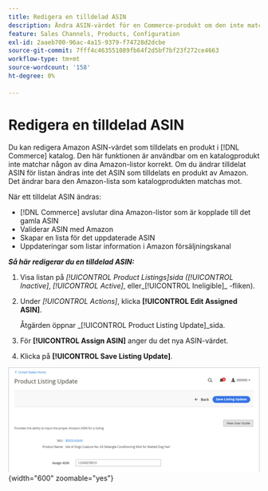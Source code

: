```yaml
---
title: Redigera en tilldelad ASIN
description: Ändra ASIN-värdet för en Commerce-produkt om den inte matchades korrekt med någon av dina Amazon-listor.
feature: Sales Channels, Products, Configuration
exl-id: 2aaeb700-96ac-4a15-9379-f74728d2dcbe
source-git-commit: 7fff4c463551089fb64f2d5bf7bf23f272ce4663
workflow-type: tm+mt
source-wordcount: '158'
ht-degree: 0%

---
```


# Redigera en tilldelad ASIN

Du kan redigera Amazon ASIN-värdet som tilldelats en produkt i [!DNL Commerce] katalog. Den här funktionen är användbar om en katalogprodukt inte matchar någon av dina Amazon-listor korrekt. Om du ändrar tilldelat ASIN för listan ändras inte det ASIN som tilldelats en produkt av Amazon. Det ändrar bara den Amazon-lista som katalogprodukten matchas mot.

När ett tilldelat ASIN ändras:

- [!DNL Commerce] avslutar dina Amazon-listor som är kopplade till det gamla ASIN
- Validerar ASIN med Amazon
- Skapar en lista för det uppdaterade ASIN
- Uppdateringar som listar information i Amazon försäljningskanal

**_Så här redigerar du en tilldelad ASIN:_**

1. Visa listan på _[!UICONTROL Product Listings]_sida (_[!UICONTROL Inactive]_, _[!UICONTROL Active]_, eller_[!UICONTROL Ineligible]_ -fliken).

1. Under _[!UICONTROL Actions]_, klicka **[!UICONTROL Edit Assigned ASIN]**.

   Åtgärden öppnar _[!UICONTROL Product Listing Update]_sida.

1. För **[!UICONTROL Assign ASIN]** anger du det nya ASIN-värdet.

1. Klicka på **[!UICONTROL Save Listing Update]**.

![Redigera en tilldelad ASIN](assets/amazon-assigned-asin-edit.png){width="600" zoomable="yes"}
